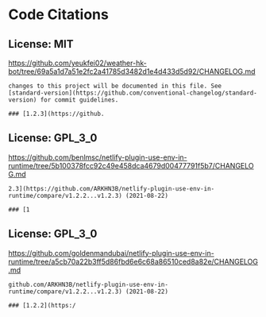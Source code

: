 # Code Citations

## License: MIT
https://github.com/yeukfei02/weather-hk-bot/tree/69a5a1d7a51e2fc2a41785d3482d1e4d433d5d92/CHANGELOG.md

```
changes to this project will be documented in this file. See [standard-version](https://github.com/conventional-changelog/standard-version) for commit guidelines.

### [1.2.3](https://github.
```


## License: GPL_3_0
https://github.com/benlmsc/netlify-plugin-use-env-in-runtime/tree/5b100378fcc92c49e458dca4679d00477791f5b7/CHANGELOG.md

```
2.3](https://github.com/ARKHN3B/netlify-plugin-use-env-in-runtime/compare/v1.2.2...v1.2.3) (2021-08-22)

### [1
```


## License: GPL_3_0
https://github.com/goldenmandubai/netlify-plugin-use-env-in-runtime/tree/a5cb70a22b3ff5d86fbd6e6c68a86510ced8a82e/CHANGELOG.md

```
github.com/ARKHN3B/netlify-plugin-use-env-in-runtime/compare/v1.2.2...v1.2.3) (2021-08-22)

### [1.2.2](https:/
```

